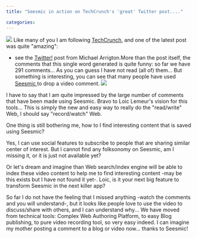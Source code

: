 ```yaml
---
title: "Seesmic in action on TechCrunch's 'great' Twitter post...."

categories:
---
```

![]( http://www.techcrunch.com/wp-content/themes/techcrunch/techcrunch.gif )
Like many of you I am following [TechCrunch](http://www.techcrunch.com/), and one of the latest post was quite "amazing":

* see the [Twitter!](http://www.techcrunch.com/2008/05/25/twitter-2/) post from Michael Arrigton.More than the post itself, the comments that this single word generated is quite funny: so far we have 291 comments... As you can guess I have not read (all of) them... But something is interesting, you can see that many people have used [Seesmic ](http://www.seesmic.com/)to drop a video comment.
[![](http://api.seesmic.com/images/seesmic_logo.png)](http://www.seesmic.com/)

I have to say that I am quite impressed by the large number of comments that have  been made using Seesmic.  Bravo to Loic Lemeur's vision for this tools... This is simply the new and easy way to really do the "read/write" Web, I should say "record/watch" Web.

One thing is still bothering me, how to I find interesting content that is saved using Seesmic?

Yes, I can use social features to subscribe to people that are sharing similar center of interest.  But I cannot find any folksonomy on Seesmic, am I missing it, or it is just not available yet?

Or let's dream and imagine than Web search/index engine will be able to index these video content to help me to find interesting content -may be this exists but I have not found it yet-.  Loic, is it your next big feature to transform Seesmic in the next killer app?

So far I do not have the feeling that I missed anything -watch the comments and you will understand-, but it looks like people love to use the video to discuss/share with others, and I can understand why... We have moved from technical tools: Complex Web Authoring Platform, to easy Blog publishing, to pure video recording tool, so very easy indeed. I can imagine my mother posting a comment to a blog or video now... thanks to Seesmic!
